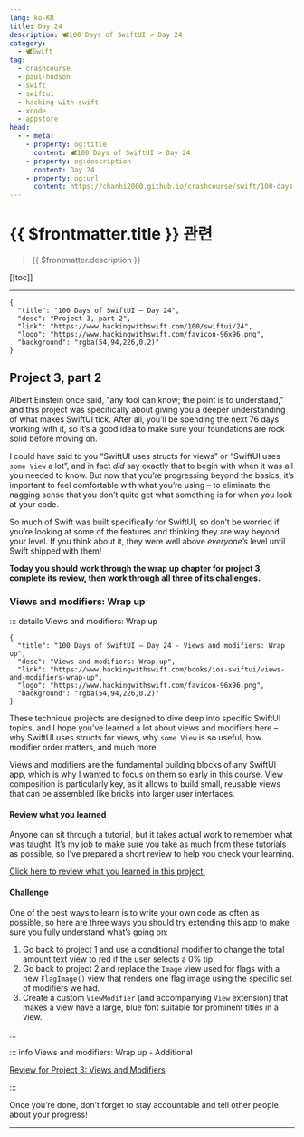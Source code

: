 ```yaml
---
lang: ko-KR
title: Day 24
description: 🕊️100 Days of SwiftUI > Day 24
category:
  - 🕊️Swift
tag: 
  - crashcourse
  - paul-hudson
  - swift
  - swiftui
  - hacking-with-swift
  - xcode
  - appstore
head:
  - - meta:
    - property: og:title
      content: 🕊️100 Days of SwiftUI > Day 24
    - property: og:description
      content: Day 24
    - property: og:url
      content: https://chanhi2000.github.io/crashcourse/swift/100-days-of-swiftui/24.html
---
```


# {{ $frontmatter.title }} 관련

> {{ $frontmatter.description }}

[[toc]]

---

```component VPCard
{
  "title": "100 Days of SwiftUI – Day 24",
  "desc": "Project 3, part 2",
  "link": "https://www.hackingwithswift.com/100/swiftui/24",
  "logo": "https://www.hackingwithswift.com/favicon-96x96.png",
  "background": "rgba(54,94,226,0.2)"
}
```

## Project 3, part 2

Albert Einstein once said, “any fool can know; the point is to understand,” and this project was specifically about giving you a deeper understanding of what makes SwiftUI tick. After all, you’ll be spending the next 76 days working with it, so it’s a good idea to make sure your foundations are rock solid before moving on.

I could have said to you “SwiftUI uses structs for views” or “SwiftUI uses `some View` a lot”, and in fact _did_ say exactly that to begin with when it was all you needed to know. But now that you’re progressing beyond the basics, it’s important to feel comfortable with what you’re using – to eliminate the nagging sense that you don’t quite get what something is for when you look at your code.

So much of Swift was built specifically for SwiftUI, so don’t be worried if you’re looking at some of the features and thinking they are way beyond your level. If you think about it, they were well above _everyone’s_ level until Swift shipped with them!

__Today you should work through the wrap up chapter for project 3, complete its review, then work through all three of its challenges.__

### Views and modifiers: Wrap up

::: details Views and modifiers: Wrap up

```component VPCard
{
  "title": "100 Days of SwiftUI – Day 24 - Views and modifiers: Wrap up",
  "desc": "Views and modifiers: Wrap up",
  "link": "https://www.hackingwithswift.com/books/ios-swiftui/views-and-modifiers-wrap-up",
  "logo": "https://www.hackingwithswift.com/favicon-96x96.png",
  "background": "rgba(54,94,226,0.2)"
}
```

These technique projects are designed to dive deep into specific SwiftUI topics, and I hope you’ve learned a lot about views and modifiers here – why SwiftUI uses structs for views, why `some View` is so useful, how modifier order matters, and much more.

Views and modifiers are the fundamental building blocks of any SwiftUI app, which is why I wanted to focus on them so early in this course. View composition is particularly key, as it allows to build small, reusable views that can be assembled like bricks into larger user interfaces.

#### Review what you learned

Anyone can sit through a tutorial, but it takes actual work to remember what was taught. It’s my job to make sure you take as much from these tutorials as possible, so I’ve prepared a short review to help you check your learning.

[Click here to review what you learned in this project.][views-and-modifiers]

#### Challenge

One of the best ways to learn is to write your own code as often as possible, so here are three ways you should try extending this app to make sure you fully understand what’s going on:

1. Go back to project 1 and use a conditional modifier to change the total amount text view to red if the user selects a 0% tip.
2. Go back to project 2 and replace the `Image` view used for flags with a new `FlagImage()` view that renders one flag image using the specific set of modifiers we had.
3. Create a custom `ViewModifier` (and accompanying `View` extension) that makes a view have a large, blue font suitable for prominent titles in a view.

:::

::: info Views and modifiers: Wrap up - Additional

[Review for Project 3: Views and Modifiers][views-and-modifiers]

:::

Once you’re done, don’t forget to stay accountable and tell other people about your progress!

---

<TagLinks />

[views-and-modifiers]: https://www.hackingwithswift.com/review/ios-swiftui/views-and-modifiers